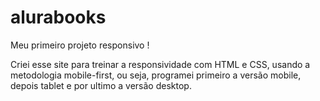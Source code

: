 # alurabooks
Meu primeiro projeto responsivo ! 

Criei esse site para treinar a responsividade com HTML e CSS, usando a metodologia mobile-first, ou seja, programei primeiro a versão mobile, depois tablet e por ultimo a versão desktop. 
